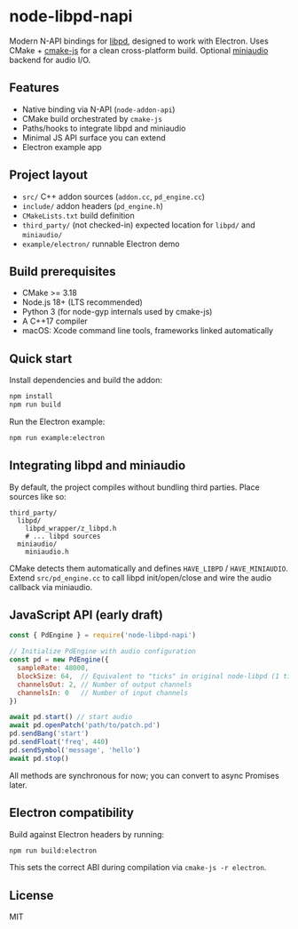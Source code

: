 # node-libpd-napi

Modern N-API bindings for [libpd](https://github.com/libpd/libpd), designed to work with Electron. Uses CMake + [cmake-js](https://github.com/cmake-js/cmake-js) for a clean cross-platform build. Optional [miniaudio](https://github.com/mackron/miniaudio) backend for audio I/O.

## Features

- Native binding via N-API (`node-addon-api`)
- CMake build orchestrated by `cmake-js`
- Paths/hooks to integrate libpd and miniaudio
- Minimal JS API surface you can extend
- Electron example app

## Project layout

- `src/` C++ addon sources (`addon.cc`, `pd_engine.cc`)
- `include/` addon headers (`pd_engine.h`)
- `CMakeLists.txt` build definition
- `third_party/` (not checked-in) expected location for `libpd/` and `miniaudio/`
- `example/electron/` runnable Electron demo

## Build prerequisites

- CMake >= 3.18
- Node.js 18+ (LTS recommended)
- Python 3 (for node-gyp internals used by cmake-js)
- A C++17 compiler
- macOS: Xcode command line tools, frameworks linked automatically

## Quick start

Install dependencies and build the addon:

```sh
npm install
npm run build
```

Run the Electron example:

```sh
npm run example:electron
```

## Integrating libpd and miniaudio

By default, the project compiles without bundling third parties. Place sources like so:

```
third_party/
  libpd/
    libpd_wrapper/z_libpd.h
    # ... libpd sources
  miniaudio/
    miniaudio.h
```

CMake detects them automatically and defines `HAVE_LIBPD` / `HAVE_MINIAUDIO`.
Extend `src/pd_engine.cc` to call libpd init/open/close and wire the audio callback via miniaudio.

## JavaScript API (early draft)

```js
const { PdEngine } = require('node-libpd-napi')

// Initialize PdEngine with audio configuration
const pd = new PdEngine({
  sampleRate: 48000,
  blockSize: 64,  // Equivalent to "ticks" in original node-libpd (1 tick = 64 samples)
  channelsOut: 2, // Number of output channels
  channelsIn: 0   // Number of input channels
})

await pd.start() // start audio
await pd.openPatch('path/to/patch.pd')
pd.sendBang('start')
pd.sendFloat('freq', 440)
pd.sendSymbol('message', 'hello')
await pd.stop()
```

All methods are synchronous for now; you can convert to async Promises later.

## Electron compatibility

Build against Electron headers by running:

```sh
npm run build:electron
```

This sets the correct ABI during compilation via `cmake-js -r electron`.

## License

MIT

